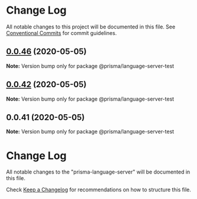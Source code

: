 # Change Log

All notable changes to this project will be documented in this file.
See [Conventional Commits](https://conventionalcommits.org) for commit guidelines.

## [0.0.46](https://github.com/prisma/vscode/compare/@prisma/language-server-test@0.0.42...@prisma/language-server-test@0.0.46) (2020-05-05)

**Note:** Version bump only for package @prisma/language-server-test

## [0.0.42](https://github.com/prisma/vscode/compare/@prisma/language-server-test@0.0.41...@prisma/language-server-test@0.0.42) (2020-05-05)

**Note:** Version bump only for package @prisma/language-server-test

## 0.0.41 (2020-05-05)

**Note:** Version bump only for package @prisma/language-server-test

# Change Log

All notable changes to the "prisma-language-server" will be documented in this file.

Check [Keep a Changelog](http://keepachangelog.com/) for recommendations on how
to structure this file.
